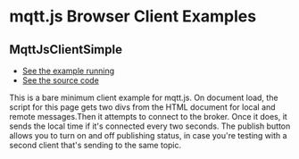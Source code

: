 # mqtt.js Browser Client Examples


## MqttJsClientSimple
* [See the example running](MqttJsClientSimple)
* [See the source code]({{site.codeurl}}/browser-clients/mqttjs/MqttJsClientSimple)

This is a bare minimum client example for mqtt.js. On document load, the script for this page gets two divs from the HTML document for local and remote messages.Then it attempts to connect to the broker. Once it does, it sends the local time if it's connected every two seconds. The publish button allows you to turn on and off publishing status, in case you're testing with a second client that's sending to the same topic.
